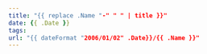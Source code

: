 ```yaml
---
title: "{{ replace .Name "-" " " | title }}"
date: {{ .Date }}
tags:
url: "{{ dateFormat "2006/01/02" .Date}}/{{ .Name }}"
---
```

